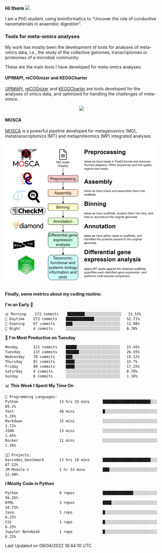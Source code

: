 ### Hi there <img src="https://media.giphy.com/media/hvRJCLFzcasrR4ia7z/giphy.gif" width="25px">

I am a PhD student, using bioinformatics to "Uncover the role of conductive nanomaterials in anaerobic digestion".

### Tools for meta-omics analyses

My work has mostly been the development of tools for analyses of meta-omics data, i.e., the study of the collective genomes, transcriptomes or proteomes of a microbial community.

These are the main tools I have developed for meta-omics analyses:

#### UPIMAPI, reCOGnizer and KEGGCharter

[UPIMAPI](https://github.com/iquasere/UPIMAPI), [reCOGnizer](https://github.com/iquasere/reCOGnizer) and [KEGGCharter](https://github.com/iquasere/KEGGCharter) are tools developed for the analyses of omics data, and optimized for handling the challenges of meta-omics.

<p align="center">
    <img src="assets/annotation_paper.png">
</p>

#### MOSCA

[MOSCA](https://github.com/iquasere/MOSCA) is a powerful pipeline developed for metagenomics (MG), metatranscriptomics (MT) and metaproteomics (MP) integrated analyses.

<p align="center">
    <img src="assets/mosca_workflow.png" align="center" width="700">
</p>


#### Finally, some metrics about my coding routine:

<!--START_SECTION:waka-->
**I'm an Early 🐤** 

```text
🌞 Morning    173 commits    ████████░░░░░░░░░░░░░░░░░   33.53% 
🌆 Daytime    272 commits    █████████████░░░░░░░░░░░░   52.71% 
🌃 Evening    67 commits     ███░░░░░░░░░░░░░░░░░░░░░░   12.98% 
🌙 Night      4 commits      ░░░░░░░░░░░░░░░░░░░░░░░░░   0.78%

```
📅 **I'm Most Productive on Tuesday** 

```text
Monday       121 commits    █████░░░░░░░░░░░░░░░░░░░░   23.45% 
Tuesday      137 commits    ██████░░░░░░░░░░░░░░░░░░░   26.55% 
Wednesday    78 commits     ███░░░░░░░░░░░░░░░░░░░░░░   15.12% 
Thursday     81 commits     ████░░░░░░░░░░░░░░░░░░░░░   15.7% 
Friday       89 commits     ████░░░░░░░░░░░░░░░░░░░░░   17.25% 
Saturday     4 commits      ░░░░░░░░░░░░░░░░░░░░░░░░░   0.78% 
Sunday       6 commits      ░░░░░░░░░░░░░░░░░░░░░░░░░   1.16%

```


📊 **This Week I Spent My Time On** 

```text
💬 Programming Languages: 
Python                   13 hrs 33 mins      ██████████████████████░░░   89.2% 
Text                     48 mins             █░░░░░░░░░░░░░░░░░░░░░░░░   5.26% 
Markdown                 15 mins             ░░░░░░░░░░░░░░░░░░░░░░░░░   1.72% 
JSON                     13 mins             ░░░░░░░░░░░░░░░░░░░░░░░░░   1.45% 
Docker                   11 mins             ░░░░░░░░░░░░░░░░░░░░░░░░░   1.26%

🐱‍💻 Projects: 
barcodes_benchmark       13 hrs 18 mins      ██████████████████████░░░   87.52% 
JM-Module-1              1 hr 53 mins        ███░░░░░░░░░░░░░░░░░░░░░░   12.48%

```

**I Mostly Code in Python** 

```text
Python                   9 repos             ██████████████░░░░░░░░░░░   56.25% 
HTML                     3 repos             ████░░░░░░░░░░░░░░░░░░░░░   18.75% 
Java                     1 repo              █░░░░░░░░░░░░░░░░░░░░░░░░   6.25% 
CSS                      1 repo              █░░░░░░░░░░░░░░░░░░░░░░░░   6.25% 
Jupyter Notebook         1 repo              █░░░░░░░░░░░░░░░░░░░░░░░░   6.25%

```



 Last Updated on 09/04/2022 18:44:10 UTC
<!--END_SECTION:waka-->
